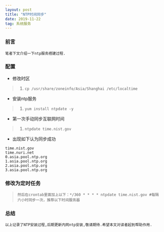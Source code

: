 ```yaml
---
layout: post
title: "NTP时间同步"
date: 2019-11-22
tag: 系统服务
---
```


### 前言
    
	笔者下文介绍一下ntp服务搭建过程.
		  
### 配置

* 修改时区

> 1. `cp /usr/share/zoneinfo/Asia/Shanghai /etc/localtime`

* 安装ntp服务

> 1. `yum install ntpdate -y`

* 第一次手动同步互联网时间

> 1. `ntpdate time.nist.gov`

* 出现如下认为同步成功

```
time.nist.gov  
time.nuri.net  
0.asia.pool.ntp.org  
1.asia.pool.ntp.org  
2.asia.pool.ntp.org  
3.asia.pool.ntp.org

```

### 修改为定时任务

> `然后在crontab里面加上以下：*/360 * * * * ntpdate time.nist.gov #每隔六小时同步一次，推荐以下时间服务器`


### 总结

	以上记录了NTP安装过程,后期更新内网ntp安装,敬请期待.希望本文对读者起到帮助作用.

